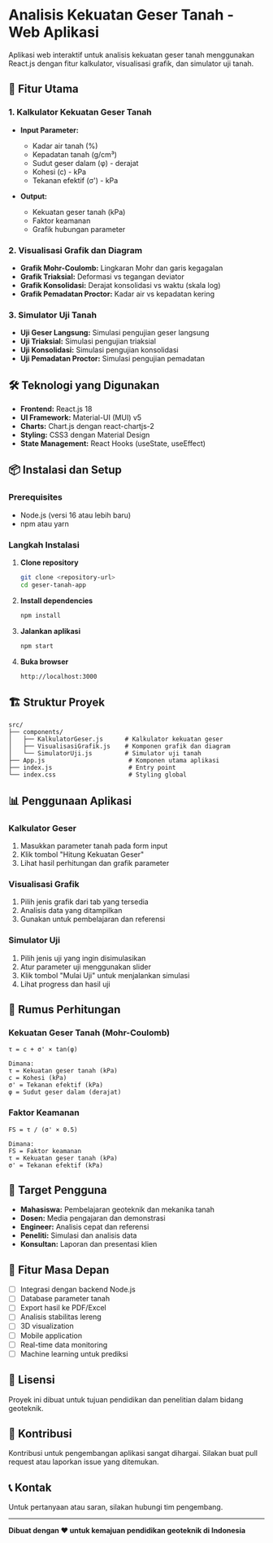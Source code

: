 # Analisis Kekuatan Geser Tanah - Web Aplikasi

Aplikasi web interaktif untuk analisis kekuatan geser tanah menggunakan React.js dengan fitur kalkulator, visualisasi grafik, dan simulator uji tanah.

## 🚀 Fitur Utama

### 1. Kalkulator Kekuatan Geser Tanah
- **Input Parameter:**
  - Kadar air tanah (%)
  - Kepadatan tanah (g/cm³)
  - Sudut geser dalam (φ) - derajat
  - Kohesi (c) - kPa
  - Tekanan efektif (σ') - kPa

- **Output:**
  - Kekuatan geser tanah (kPa)
  - Faktor keamanan
  - Grafik hubungan parameter

### 2. Visualisasi Grafik dan Diagram
- **Grafik Mohr-Coulomb:** Lingkaran Mohr dan garis kegagalan
- **Grafik Triaksial:** Deformasi vs tegangan deviator
- **Grafik Konsolidasi:** Derajat konsolidasi vs waktu (skala log)
- **Grafik Pemadatan Proctor:** Kadar air vs kepadatan kering

### 3. Simulator Uji Tanah
- **Uji Geser Langsung:** Simulasi pengujian geser langsung
- **Uji Triaksial:** Simulasi pengujian triaksial
- **Uji Konsolidasi:** Simulasi pengujian konsolidasi
- **Uji Pemadatan Proctor:** Simulasi pengujian pemadatan

## 🛠️ Teknologi yang Digunakan

- **Frontend:** React.js 18
- **UI Framework:** Material-UI (MUI) v5
- **Charts:** Chart.js dengan react-chartjs-2
- **Styling:** CSS3 dengan Material Design
- **State Management:** React Hooks (useState, useEffect)

## 📦 Instalasi dan Setup

### Prerequisites
- Node.js (versi 16 atau lebih baru)
- npm atau yarn

### Langkah Instalasi

1. **Clone repository**
   ```bash
   git clone <repository-url>
   cd geser-tanah-app
   ```

2. **Install dependencies**
   ```bash
   npm install
   ```

3. **Jalankan aplikasi**
   ```bash
   npm start
   ```

4. **Buka browser**
   ```
   http://localhost:3000
   ```

## 🏗️ Struktur Proyek

```
src/
├── components/
│   ├── KalkulatorGeser.js      # Kalkulator kekuatan geser
│   ├── VisualisasiGrafik.js    # Komponen grafik dan diagram
│   └── SimulatorUji.js         # Simulator uji tanah
├── App.js                       # Komponen utama aplikasi
├── index.js                     # Entry point
└── index.css                    # Styling global
```

## 📊 Penggunaan Aplikasi

### Kalkulator Geser
1. Masukkan parameter tanah pada form input
2. Klik tombol "Hitung Kekuatan Geser"
3. Lihat hasil perhitungan dan grafik parameter

### Visualisasi Grafik
1. Pilih jenis grafik dari tab yang tersedia
2. Analisis data yang ditampilkan
3. Gunakan untuk pembelajaran dan referensi

### Simulator Uji
1. Pilih jenis uji yang ingin disimulasikan
2. Atur parameter uji menggunakan slider
3. Klik tombol "Mulai Uji" untuk menjalankan simulasi
4. Lihat progress dan hasil uji

## 🧮 Rumus Perhitungan

### Kekuatan Geser Tanah (Mohr-Coulomb)
```
τ = c + σ' × tan(φ)

Dimana:
τ = Kekuatan geser tanah (kPa)
c = Kohesi (kPa)
σ' = Tekanan efektif (kPa)
φ = Sudut geser dalam (derajat)
```

### Faktor Keamanan
```
FS = τ / (σ' × 0.5)

Dimana:
FS = Faktor keamanan
τ = Kekuatan geser tanah (kPa)
σ' = Tekanan efektif (kPa)
```

## 🎯 Target Pengguna

- **Mahasiswa:** Pembelajaran geoteknik dan mekanika tanah
- **Dosen:** Media pengajaran dan demonstrasi
- **Engineer:** Analisis cepat dan referensi
- **Peneliti:** Simulasi dan analisis data
- **Konsultan:** Laporan dan presentasi klien

## 🔮 Fitur Masa Depan

- [ ] Integrasi dengan backend Node.js
- [ ] Database parameter tanah
- [ ] Export hasil ke PDF/Excel
- [ ] Analisis stabilitas lereng
- [ ] 3D visualization
- [ ] Mobile application
- [ ] Real-time data monitoring
- [ ] Machine learning untuk prediksi

## 📝 Lisensi

Proyek ini dibuat untuk tujuan pendidikan dan penelitian dalam bidang geoteknik.

## 👥 Kontribusi

Kontribusi untuk pengembangan aplikasi sangat dihargai. Silakan buat pull request atau laporkan issue yang ditemukan.

## 📞 Kontak

Untuk pertanyaan atau saran, silakan hubungi tim pengembang.

---

**Dibuat dengan ❤️ untuk kemajuan pendidikan geoteknik di Indonesia**
